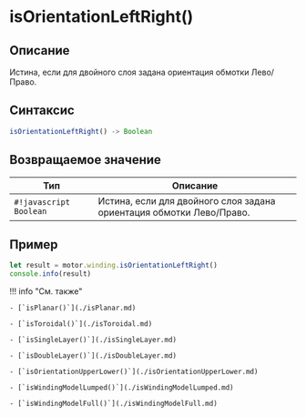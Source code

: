 # isOrientationLeftRight()

## Описание
Истина, если для двойного слоя задана ориентация обмотки Лево/Право.

## Синтаксис
```javascript
isOrientationLeftRight() -> Boolean
```

## Возвращаемое значение
| Тип   | Описание                          |
|-------|-----------------------------------|
| `#!javascript Boolean` | Истина, если для двойного слоя задана ориентация обмотки Лево/Право.          |

## Пример
```javascript linenums="1"
let result = motor.winding.isOrientationLeftRight()
console.info(result)
```

!!! info "См. также"

    - [`isPlanar()`](./isPlanar.md)
    
    - [`isToroidal()`](./isToroidal.md)
    
    - [`isSingleLayer()`](./isSingleLayer.md)
    
    - [`isDoubleLayer()`](./isDoubleLayer.md)
    
    - [`isOrientationUpperLower()`](./isOrientationUpperLower.md)
    
    - [`isWindingModelLumped()`](./isWindingModelLumped.md)
    
    - [`isWindingModelFull()`](./isWindingModelFull.md)
    
